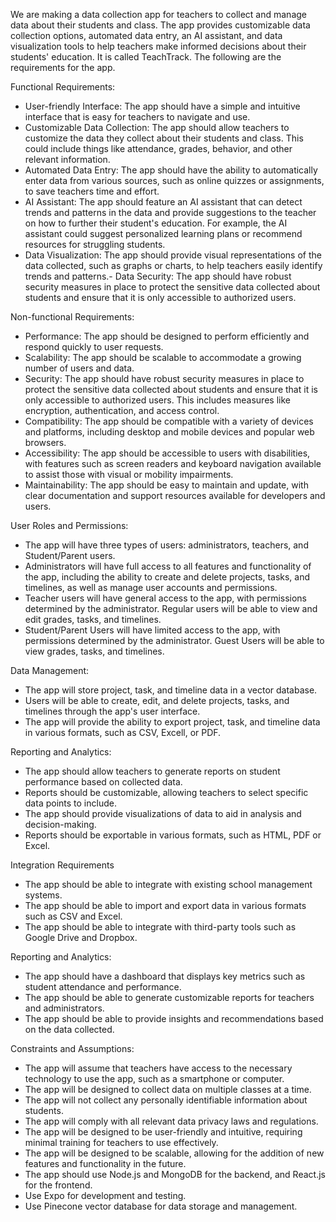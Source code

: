 We are making a data collection app for teachers to collect and manage data about their students and class. The app provides customizable data collection options, automated data entry, an AI assistant, and data visualization tools to help teachers make informed decisions about their students' education. It is called TeachTrack. The following are the requirements for the app.


Functional Requirements:
- User-friendly Interface: The app should have a simple and intuitive interface that is easy for teachers to navigate and use.
- Customizable Data Collection: The app should allow teachers to customize the data they collect about their students and class. This could include things like attendance, grades, behavior, and other relevant information.
- Automated Data Entry: The app should have the ability to automatically enter data from various sources, such as online quizzes or assignments, to save teachers time and effort.
- AI Assistant: The app should feature an AI assistant that can detect trends and patterns in the data and provide suggestions to the teacher on how to further their student's education. For example, the AI assistant could suggest personalized learning plans or recommend resources for struggling students.
- Data Visualization: The app should provide visual representations of the data collected, such as graphs or charts, to help teachers easily identify trends and patterns.- Data Security: The app should have robust security measures in place to protect the sensitive data collected about students and ensure that it is only accessible to authorized users.

Non-functional Requirements:
- Performance: The app should be designed to perform efficiently and respond quickly to user requests.
- Scalability: The app should be scalable to accommodate a growing number of users and data.
- Security: The app should have robust security measures in place to protect the sensitive data collected about students and ensure that it is only accessible to authorized users. This includes measures like encryption, authentication, and access control.
- Compatibility: The app should be compatible with a variety of devices and platforms, including desktop and mobile devices and popular web browsers.
- Accessibility: The app should be accessible to users with disabilities, with features such as screen readers and keyboard navigation available to assist those with visual or mobility impairments.
- Maintainability: The app should be easy to maintain and update, with clear documentation and support resources available for developers and users.

User Roles and Permissions:
- The app will have three types of users: administrators, teachers, and Student/Parent users.  
- Administrators will have full access to all features and functionality of the app, including the ability to create and delete projects, tasks, and timelines, as well as manage user accounts and permissions.  
- Teacher users will have general access to the app, with permissions determined by the administrator. Regular users will be able to view and edit grades, tasks, and timelines.
- Student/Parent Users will have limited access to the app, with permissions determined by the administrator. Guest Users will be able to view grades, tasks, and timelines.

Data Management:
- The app will store project, task, and timeline data in a vector database.  
- Users will be able to create, edit, and delete projects, tasks, and timelines through the app's user interface.  
- The app will provide the ability to export project, task, and timeline data in various formats, such as CSV, Excell, or PDF.

Reporting and Analytics:
- The app should allow teachers to generate reports on student performance based on collected data.
- Reports should be customizable, allowing teachers to select specific data points to include.
- The app should provide visualizations of data to aid in analysis and decision-making.
- Reports should be exportable in various formats, such as HTML, PDF or Excel.


Integration Requirements
- The app should be able to integrate with existing school management systems.
- The app should be able to import and export data in various formats such as CSV and Excel.
- The app should be able to integrate with third-party tools such as Google Drive and Dropbox.

Reporting and Analytics: 
- The app should have a dashboard that displays key metrics such as student attendance and performance.
- The app should be able to generate customizable reports for teachers and administrators.
- The app should be able to provide insights and recommendations based on the data collected.


Constraints and Assumptions:
- The app will assume that teachers have access to the necessary technology to use the app, such as a smartphone or computer.
- The app will be designed to collect data on multiple classes at a time.
- The app will not collect any personally identifiable information about students.
- The app will comply with all relevant data privacy laws and regulations.
- The app will be designed to be user-friendly and intuitive, requiring minimal training for teachers to use effectively.
- The app will be designed to be scalable, allowing for the addition of new features and functionality in the future.
- The app should use Node.js and MongoDB for the backend, and React.js for the frontend.
- Use Expo for development and testing.
- Use Pinecone vector database for data storage and management.